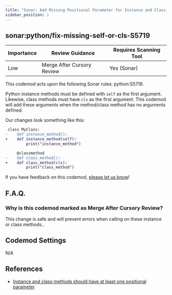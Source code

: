 ```yaml
---
title: "Sonar: Add Missing Positional Parameter for Instance and Class Methods"
sidebar_position: 1
---
```


## sonar:python/fix-missing-self-or-cls-S5719

| Importance | Review Guidance            | Requires Scanning Tool |
| ---------- | -------------------------- | ---------------------- |
| Low        | Merge After Cursory Review | Yes (Sonar)            |

This codemod acts upon the following Sonar rules: python:S5719.

Python instance methods must be defined with `self` as the first argument. Likewise, class methods must have `cls` as the first argument. This codemod will add these arguments when the method/class method has no arguments defined.

Our changes look something like this:

```diff
 class MyClass:
-    def instance_method():
+    def instance_method(self):
         print("instance_method")

     @classmethod
-    def class_method():
+    def class_method(cls):
         print("class_method")
```

If you have feedback on this codemod, [please let us know](mailto:feedback@pixee.ai)!

## F.A.Q.

### Why is this codemod marked as Merge After Cursory Review?

This change is safe and will prevent errors when calling on these instance or class methods..

## Codemod Settings

N/A

## References

- [Instance and class methods should have at least one positional parameter](https://rules.sonarsource.com/python/RSPEC-5719/)
